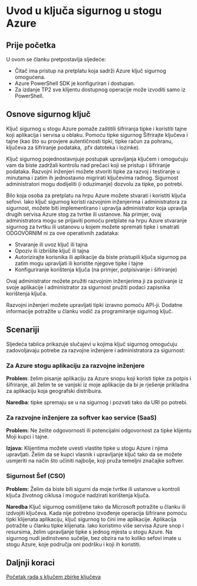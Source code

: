 <properties
    pageTitle="Azure Uvod u stogu ključ sigurnog | Microsoft Azure"
    description="Saznajte kako Azure stogu ključ sigurnog upravlja ključeva i tajne"
    services="azure-stack"
    documentationCenter=""
    authors="rlfmendes"
    manager="natmack"
    editor=""/>

<tags
    ms.service="azure-stack"
    ms.workload="na"
    ms.tgt_pltfrm="na"
    ms.devlang="na"
    ms.topic="get-started-article"
    ms.date="09/26/2016"
    ms.author="ricardom"/>

# <a name="introduction-to-key-vault-in-azure-stack"></a>Uvod u ključa sigurnog u stogu Azure #

## <a name="before-you-start"></a>Prije početka

U ovom se članku pretpostavlja sljedeće:

- Čitač ima pristup na pretplatu koja sadrži Azure ključ sigurnog omogućena.
- Azure PowerShell SDK je konfiguriran i dostupan.
- Za izdanje TP2 sve klijentu dostupnog operacije može izvoditi samo iz PowerShell.

## <a name="key-vault-basics"></a>Osnove sigurnog ključ

Ključ sigurnog u stogu Azure pomaže zaštitili šifriranja tipke i koristiti tajne koji aplikacija i servisa u oblaku. Pomoću tipke sigurnog Šifrirajte ključeva i tajne (kao što su provjere autentičnosti tipki, tipke račun za pohranu, ključeva za šifriranje podataka, .pfx datoteka i lozinke).

Ključ sigurnog pojednostavnjuje postupak upravljanja ključem i omogućuju vam da biste zadržali kontrolu nad prečaci koji se pristup i šifriranje podataka. Razvojni inženjeri možete stvoriti tipke za razvoj i testiranje u minutama i zatim ih jednostavno migrirati ključevima radnog. Sigurnost administratori mogu dodijeliti (i oduzimanje) dozvolu za tipke, po potrebi.

Bilo koja osoba za pretplatu na hrpu Azure možete stvarati i koristiti ključa sefovi. Iako ključ sigurnog koristi razvojnim inženjerima i administratora za sigurnost, možete biti implementirano i upravlja administrator koja upravlja drugih servisa Azure stog za tvrtke ili ustanove. Na primjer, ovaj administratora mogu se prijaviti pomoću pretplate na hrpu Azure stvaranje sigurnog za tvrtku ili ustanovu u kojem možete spremati tipke i smatrati ODGOVORNIM ni za ove operativnih zadataka:

- Stvaranje ili uvoz ključ ili tajna
- Opoziv ili izbrišite ključ ili tajna
- Autorizirajte korisnika ili aplikacije da biste pristupili ključa sigurnog pa zatim mogu upravljati ili koristite njegove tipke i tajne
- Konfiguriranje korištenja ključa (na primjer, potpisivanje i šifriranje)

Ovaj administrator možete pružiti razvojnim inženjerima ji za pozivanje iz svoje aplikacije i administrator za sigurnost pružiti podaci zapisnika korištenja ključa.

Razvojni inženjeri možete upravljati tipki izravno pomoću API-ji. Dodatne informacije potražite u članku vodič za programiranje sigurnog ključ.

## <a name="scenarios"></a>Scenariji

Sljedeća tablica prikazuje slučajevi u kojima ključ sigurnog omogućuju zadovoljavaju potrebe za razvojne inženjere i administratora za sigurnost:


### <a name="developer-for-an-azure-stack-application"></a>Za Azure stogu aplikaciju za razvojne inženjere

**Problem**: želim pisanje aplikaciju za Azure snopu koji koristi tipke za potpis i šifriranje, ali želim te se vanjski iz moje aplikacije da bi je rješenje prikladna za aplikaciju koja geografski distribuira.

**Naredba**: tipke spremaju se u na sigurnog i pozvati tako da URI po potrebi.


### <a name="developer-for-software-as-a-service-saas"></a>Za razvojne inženjere za softver kao service (SaaS)

**Problem:** Ne želite odgovornosti ili potencijalni odgovornost za tipke klijentu Moji kupci i tajne.

**Izjava:** Klijentima možete uvesti vlastite tipke u stogu Azure i njima upravljati. Želim da se kupci vlasnik i upravljanje ključ tako da se možete usmjeriti na način što učiniti najbolje, koji pruža temeljni značajke softver.


### <a name="chief-security-officer-cso"></a>Sigurnost Šef (CSO)

**Problem:** Želim da biste bili sigurni da moje tvrtke ili ustanove u kontroli ključa životnog ciklusa i moguće nadzirati korištenja ključa.

**Naredba** Ključ sigurnog osmišljene tako da Microsoft potražite u članku ili izdvojiti ključeva.  Kada nije potrebno izvođenje operacija šifrirane pomoću tipki klijenata aplikaciju, ključ sigurnog to čini ime aplikacije. Aplikacija potražite u članku tipke klijenata.  Iako koristimo više servisa Azure snop i resursima, želim upravljanje tipke s jednog mjesta u stogu Azure. Na sigurnog nudi jedinstveno sučelje, bez obzira na to koliko sefovi imate u stogu Azure, koje područja oni podršku i koji ih koristiti.

## <a name="next-steps"></a>Daljnji koraci

[Početak rada s ključem zbirke ključeva](azure-stack-kv-getting-started.md)
